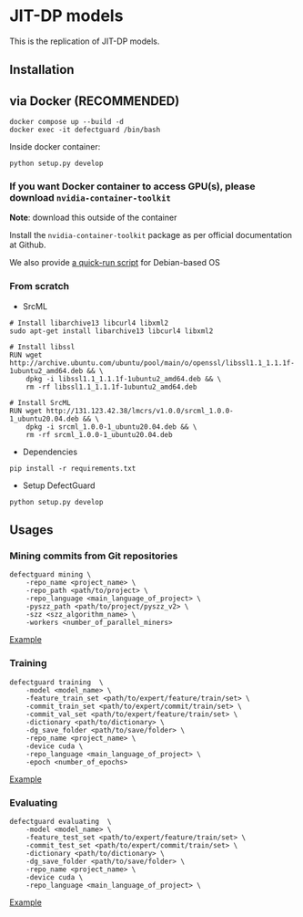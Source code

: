 # JIT-DP models

This is the replication of JIT-DP models.

## Installation

## via Docker (RECOMMENDED)
```
docker compose up --build -d
docker exec -it defectguard /bin/bash
```

Inside docker container:

```
python setup.py develop
```

### If you want Docker container to access GPU(s), please download `nvidia-container-toolkit`

**Note**: download this outside of the container

Install the `nvidia-container-toolkit` package as per official documentation at Github.

We also provide [a quick-run script](scripts/setup_nvidia_container_toolkit.sh) for Debian-based OS

### From scratch

- SrcML
```
# Install libarchive13 libcurl4 libxml2
sudo apt-get install libarchive13 libcurl4 libxml2

# Install libssl
RUN wget http://archive.ubuntu.com/ubuntu/pool/main/o/openssl/libssl1.1_1.1.1f-1ubuntu2_amd64.deb && \
    dpkg -i libssl1.1_1.1.1f-1ubuntu2_amd64.deb && \
    rm -rf libssl1.1_1.1.1f-1ubuntu2_amd64.deb

# Install SrcML
RUN wget http://131.123.42.38/lmcrs/v1.0.0/srcml_1.0.0-1_ubuntu20.04.deb && \
    dpkg -i srcml_1.0.0-1_ubuntu20.04.deb && \
    rm -rf srcml_1.0.0-1_ubuntu20.04.deb
```

- Dependencies
```
pip install -r requirements.txt
```

- Setup DefectGuard
```
python setup.py develop
```

## Usages

### Mining commits from Git repositories

```
defectguard mining \
    -repo_name <project_name> \
    -repo_path <path/to/project> \
    -repo_language <main_language_of_project> \
    -pyszz_path <path/to/project/pyszz_v2> \
    -szz <szz_algorithm_name> \
    -workers <number_of_parallel_miners>
```

[Example](scripts/test_mining.sh)

### Training

```
defectguard training  \
    -model <model_name> \
    -feature_train_set <path/to/expert/feature/train/set> \
    -commit_train_set <path/to/expert/commit/train/set> \
    -commit_val_set <path/to/expert/feature/train/set> \
    -dictionary <path/to/dictionary> \
    -dg_save_folder <path/to/save/folder> \
    -repo_name <project_name> \
    -device cuda \
    -repo_language <main_language_of_project> \
    -epoch <number_of_epochs>
```

[Example](scripts/test_train.sh)

### Evaluating

```
defectguard evaluating  \
    -model <model_name> \
    -feature_test_set <path/to/expert/feature/train/set> \
    -commit_test_set <path/to/expert/commit/train/set> \
    -dictionary <path/to/dictionary> \
    -dg_save_folder <path/to/save/folder> \
    -repo_name <project_name> \
    -device cuda \
    -repo_language <main_language_of_project> \
```

[Example](scripts/test_evaluate.sh)
